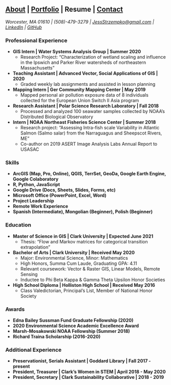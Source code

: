 ## [About](./README.md) | [Portfolio](./portfolio.md) | Resume | [Contact](./contact.md)

*Worcester, MA 01610 | (508)-479-3279 | JessStrzempko@gmail.com | [LinkedIn](https://www.linkedin.com/in/jessica-strzempko/) | [GitHub](https://github.com/jstrzempko)*

### Professional Experience
* **GIS Intern | Water Systems Analysis Group | Summer 2020** 
  + Research Project: “Characterization of wetland scaling and influence in the Ipswich and Parker River watersheds of northeastern Massachusetts”
* **Teaching Assistant | Advanced Vector, Social Applications of GIS | 2020**
  + Graded weekly lab assignments and assisted in lesson planning
* **Mapping Intern | Ger Community Mapping Center | May 2019**
  + Mapped personal air pollution exposure data of 8 individuals collected for the European Union Switch II Asia program
* **Research Assistant | Polar Science Research Laboratory | Fall 2018**
  + Processed and analyzed 100 seawater samples collected by NOAA’s Distributed Biological Observatory
* **Intern | NOAA Northeast Fisheries Science Center | Summer 2018**
  + Research project: “Assessing Intra-fish scale Variability in Atlantic Salmon (Salmo salar) from the Narraguagus and Sheepscot Rivers, ME”
  + Co-author on 2019 ASERT Image Analysis Labs Annual Report to USASAC

### Skills
* **ArcGIS (Map, Pro, Online), QGIS, TerrSet, GeoDa, Google Earth Engine, Google Colaboratory**
* **R, Python, JavaScript**
* **Google Drive (Docs, Sheets, Slides, Forms, etc)**
* **Microsoft Office (PowerPoint, Excel, Word)**
* **Project Leadership**
* **Remote Work Experience**
* **Spanish (Intermediate), Mongolian (Beginner), Polish (Beginner)**

### Education
* **Master of Science in GIS | Clark University | Expected June 2021**
  + Thesis: “Flow and Markov matrices for categorical transition extrapolation”
* **Bachelor of Arts | Clark University | Received May 2020**
  + Major: Environmental Science, Minor: Mathematics
  + High Honors, Summa Cum Laude, Graduating GPA: 4.11
  + Relevant coursework: Vector & Raster GIS, Linear Models, Remote Sensing
  + Inductee to Phi Beta Kappa & Gamma Theta Upsilon Honor Societies
* **High School Diploma | Holliston High School | Received May 2016**
  + Class Valedictorian, Principal’s List, Member of National Honor Society

### Awards
* **Edna Bailey Sussman Fund Graduate Fellowship (2020)**
* **2020 Environmental Science Academic Excellence Award**
* **Marsh-Mosakowski NOAA Fellowship (Summer 2018)**
* **Richard Traina Scholarship (2016-2020)**

### Additional Experience
* **Preservationist, Serials Assistant | Goddard Library | Fall 2017 - present**
* **President, Treasurer | Clark’s Women in STEM | April 2018 - May 2020**
* **President, Secretary | Clark Sustainability Collaborative | 2018 - 2019**
